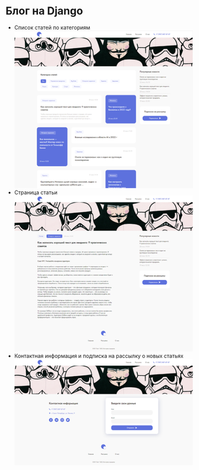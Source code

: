 # Блог на Django

- Список статей по категориям
![post-list](img/post-list.png)
- Страница статьи
![post-detail](img/post-detail.png)
- Контактная информация и подписка на рассылку о новых статьях
![subscribe](img/subscribe.png)